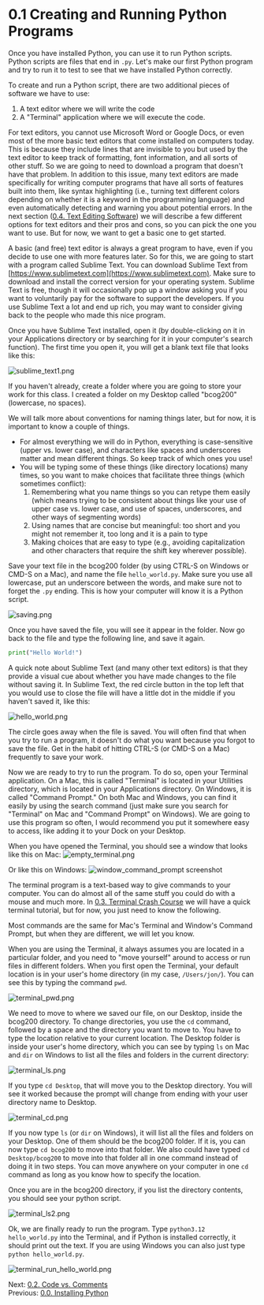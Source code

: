 # 0.1 Creating and Running Python Programs

Once you have installed Python, you can use it to run Python scripts.
Python scripts are files that end in `.py`. Let's make our first Python program and try to run it
to test to see that we have installed Python correctly.

To create and run a Python script, there are two additional pieces of software we have to use:

1. A text editor where we will write the code
2. A "Terminal" application where we will execute the code.

For text editors, you cannot use Microsoft Word or Google Docs, or even most of the more basic text editors that come
installed on computers today. This is because they include lines that are invisible to you but used by the text editor
to keep track of formatting, font information, and all sorts of other stuff. So we are going to need to download a
program that doesn't have that problem. In addition to this issue, many text editors are made specifically for writing
computer programs that have all sorts of features built into them, like syntax highlighting (i.e., turning text
different colors depending on whether it is a keyword in the programming language) and even automatically detecting and
warning you about potential errors. In the next section
([0.4. Text Editing Software](0.4.%20Text%20Editing%20Software.md)) we will describe a few different options for text editors and their pros
and cons, so you can pick the one you want to use. But for now, we want to get a basic one to get started.

A basic (and free) text editor is always a great program to have, even if you decide to use one with more features
later. So for this, we are going to start with a program called Sublime Text. You can download Sublime Text from
[https://www.sublimetext.com](https://www.sublimetext.com). Make sure to download and install the correct version for
your operating system. Sublime Text is free, though it will occasionally pop up a window asking you if you want to
voluntarily pay for the software to support the developers. If you use Sublime Text a lot and end up rich, you may want
to consider giving back to the people who made this nice program.

Once you have Sublime Text installed, open it (by double-clicking on it in your Applications directory or by searching
for it in your computer's search function). The first time you open it, you will get a blank text file that looks like
this:

![sublime_text1.png](../images/sublime_text1.png)

If you haven't already, create a folder where you are going to store your work for this class. I created a folder on my
Desktop called "bcog200" (lowercase, no spaces).

We will talk more about conventions for naming things later, but for now, it is important to know a couple of things.

- For almost everything we will do in Python, everything is case-sensitive (upper vs. lower case), and characters like
  spaces and underscores matter and mean different things. So keep track of which ones you use!
- You will be typing some of these things (like directory locations) many times, so you want to make choices that
  facilitate three things (which sometimes conflict):
  1. Remembering what you name things so you can retype them easily (which means trying to be consistent about things
     like your use of upper case vs. lower case, and use of spaces, underscores, and other ways of segmenting words)
  2. Using names that are concise but meaningful: too short and you might not remember it, too long and it is a pain to type
  3. Making choices that are easy to type (e.g., avoiding capitalization and other characters that require the shift key
     wherever possible).

Save your text file in the bcog200 folder (by using CTRL-S on Windows or CMD-S on a Mac), and name the file
`hello_world.py`. Make sure you use all lowercase, put an underscore between the words, and make sure not to forget the
`.py` ending. This is how your computer will know it is a Python script.

![saving.png](../images/saving.png)

Once you have saved the file, you will see it appear in the folder. Now go back to the file and type the following line,
and save it again.

```Python
print("Hello World!")
```

A quick note about Sublime Text (and many other text editors) is that they provide a visual cue about whether you have
made changes to the file without saving it. In Sublime Text, the red circle button in the top left that you would use to
close the file will have a little dot in the middle if you haven't saved it, like this:

![hello_world.png](../images/hello_world.png)

The circle goes away when the file is saved. You will often find that when you try to run a program, it doesn't do what
you want because you forgot to save the file. Get in the habit of hitting CTRL-S (or CMD-S on a Mac) frequently to save
your work.

Now we are ready to try to run the program. To do so, open your Terminal application. On a Mac, this is called
"Terminal" is located in your Utilities directory, which is located in your Applications directory. On Windows, it is
called "Command Prompt." On both Mac and Windows, you can find it easily by using the search command (just make sure you
search for "Terminal" on Mac and "Command Prompt" on Windows). We are going to use this program so often, I would
recommend you put it somewhere easy to access, like adding it to your Dock on your Desktop.

When you have opened the Terminal, you should see a window that looks like this on Mac:
![empty_terminal.png](../images/empty_terminal.png)

Or like this on Windows:
![window_command_prompt screenshot](../images/windows_command_prompt.png)

The terminal program is a text-based way to give commands to your computer. You can do almost all of the same stuff you
could do with a mouse and much more. In [0.3. Terminal Crash Course](0.3.%20Terminal%20Crash%20Course.md) we will have a
quick terminal tutorial, but for now, you just need to know the following.

Most commands are the same for Mac's Terminal and Window's Command Prompt, but when they are different, we will let you
know.

When you are using the Terminal, it always assumes you are located in a particular folder, and you need to "move
yourself" around to access or run files in different folders. When you first open the Terminal, your default location is
in your user's home directory (in my case, `/Users/jon/`). You can see this by typing the command `pwd`.

![terminal_pwd.png](../images/terminal_pwd.png)

We need to move to where we saved our file, on our Desktop, inside the bcog200 directory. To change directories, you use
the `cd` command, followed by a space and the directory you want to move to. You have to type the location relative to
your current location. The Desktop folder is inside your user's home directory, which you can see by typing `ls` on Mac
and `dir` on Windows to list all the files and folders in the current directory:

![terminal_ls.png](../images/terminal_ls.png)

If you type `cd Desktop`, that will move you to the Desktop directory. You will see it worked because the prompt will
change from ending with your user directory name to Desktop.

![terminal_cd.png](../images/terminal_cd.png)

If you now type `ls` (or `dir` on Windows), it will list all the files and folders on your Desktop. One of them should
be the bcog200 folder. If it is, you can now type `cd bcog200` to move into that folder. We also could have typed
`cd Desktop/bcog200` to move into that folder all in one command instead of doing it in two steps. You can move
anywhere on your computer in one `cd` command as long as you know how to specify the location.

Once you are in the bcog200 directory, if you list the directory contents, you should see your python script.

![terminal_ls2.png](../images/terminal_ls2.png)

Ok, we are finally ready to run the program. Type `python3.12 hello_world.py` into the Terminal, and if Python is
installed correctly, it should print out the text. If you are using Windows you can also just type
`python hello_world.py`.

![terminal_run_hello_world.png](../images/terminal_run_hello_world.png)

Next: [0.2. Code vs. Comments](0.2.%20Code%20vs.%20Comments.md)<br>
Previous: [0.0. Installing Python](0.0.%20Installing%20Python.md)
